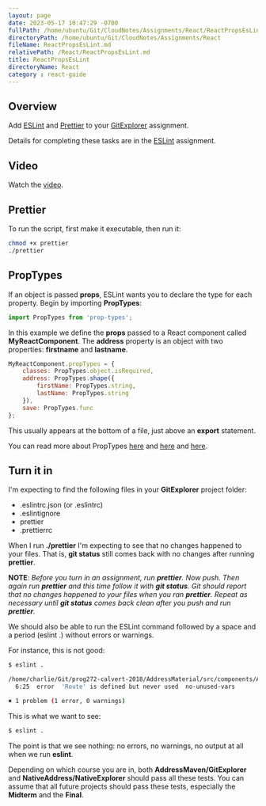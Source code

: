 ```yaml
---
layout: page
date: 2023-05-17 10:47:29 -0700
fullPath: /home/ubuntu/Git/CloudNotes/Assignments/React/ReactPropsEsLint.md
directoryPath: /home/ubuntu/Git/CloudNotes/Assignments/React
fileName: ReactPropsEsLint.md
relativePath: /React/ReactPropsEsLint.md
title: ReactPropsEsLint
directoryName: React
category : react-guide
---
```


## Overview

Add [ESLint][esl] and [Prettier][pr] to your [GitExplorer][ge]  assignment.

Details for completing these tasks are in the [ESLint][esla] assignment.

## Video

Watch the [video][v1].

## Prettier

To run the script, first make it executable, then run it:

```bash
chmod +x prettier
./prettier
```

## PropTypes

If an object is passed **props**, ESLint wants you to declare the type for each property. Begin by importing **PropTypes**:

```JavaScript
import PropTypes from 'prop-types';
```

In this example we define the **props** passed to a React component called **MyReactComponent**. The **address** property is an object with two properties: **firstname** and **lastname**.

```javascript
MyReactComponent.propTypes = {
    classes: PropTypes.object.isRequired,
    address: PropTypes.shape({
        firstName: PropTypes.string,
        lastName: PropTypes.string
    }),
    save: PropTypes.func    
};
```

This usually appears at the bottom of a file, just above an **export** statement.

You can read more about PropTypes [here][aa] and [here][ab] and [here][ac].

[aa]: http://www.ccalvert.net/books/CloudNotes/Assignments/React/ReactPropBasics.html#add-proptypes
[ab]: http://www.ccalvert.net/books/CloudNotes/Assignments/React/ReactProps.html#proptypes
[ac]: https://reactjs.org/docs/typechecking-with-proptypes.html

## Turn it in

I'm expecting to find the following files in your **GitExplorer** project folder:

- .eslintrc.json (or .eslintrc)
- .eslintignore
- prettier
- .prettierrc

When I run **./prettier** I'm expecting to see that no changes happened to your files. That is, **git status** still comes back with no changes after running **prettier**.

**NOTE**: _Before you turn in an assignment, run **prettier**. Now push. Then again run **prettier** and this time follow it with **git status**. Git should report that no changes happened to your files when you ran **prettier**. Repeat as necessary until **git status** comes back clean after you push and run **prettier**._

We should also be able to run the ESLint command followed by a space and a period (eslint .) without errors or warnings.

For instance, this is not good:

```bash
$ eslint .

/home/charlie/Git/prog272-calvert-2018/AddressMaterial/src/components/App.js
  6:25  error  'Route' is defined but never used  no-unused-vars

✖ 1 problem (1 error, 0 warnings)
```

This is what we want to see:

```bash
$ eslint .
```

The point is that we see nothing: no errors, no warnings, no output at all when we run **eslint**.

Depending on which course you are in, both **AddressMaven/GitExplorer** and **NativeAddress/NativeExplorer** should pass all these tests. You can assume that all future projects should pass these tests, especially the **Midterm** and the **Final**.

[esl]: https://eslint.org/
[esla]: http://www.ccalvert.net/books/CloudNotes/Assignments/React/ReactEsLint.html
[pr]: https://github.com/prettier/prettier
[ge]: http://www.ccalvert.net/books/CloudNotes/Assignments/React/ReactPropsRefine.html
[v1]: https://youtu.be/bsxBHLxYMrA
